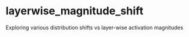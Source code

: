 # layerwise_magnitude_shift
Exploring various distribution shifts vs layer-wise activation magnitudes 
